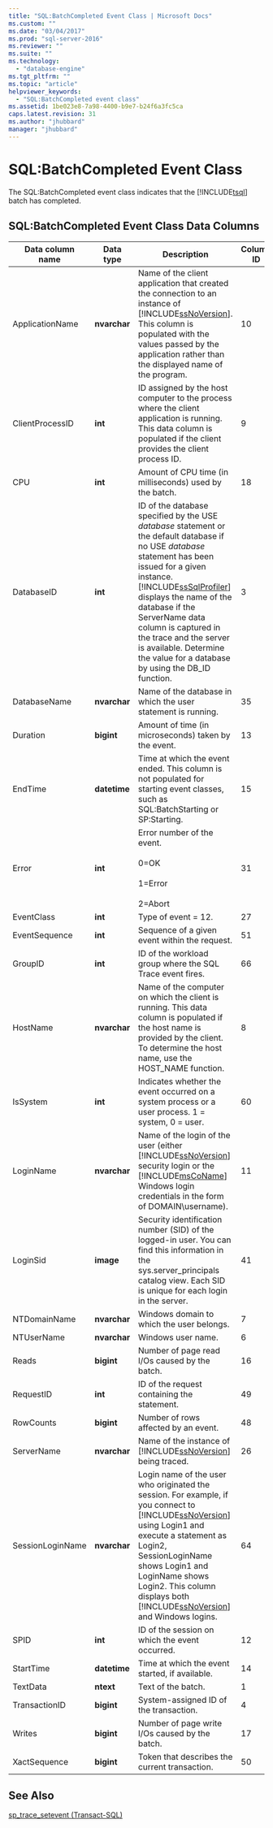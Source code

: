 ```yaml
---
title: "SQL:BatchCompleted Event Class | Microsoft Docs"
ms.custom: ""
ms.date: "03/04/2017"
ms.prod: "sql-server-2016"
ms.reviewer: ""
ms.suite: ""
ms.technology: 
  - "database-engine"
ms.tgt_pltfrm: ""
ms.topic: "article"
helpviewer_keywords: 
  - "SQL:BatchCompleted event class"
ms.assetid: 1be023e8-7a98-4400-b9e7-b24f6a3fc5ca
caps.latest.revision: 31
ms.author: "jhubbard"
manager: "jhubbard"
---
```

# SQL:BatchCompleted Event Class
  The SQL:BatchCompleted event class indicates that the [!INCLUDE[tsql](../../advanced-analytics/r-services/includes/tsql-md.md)] batch has completed.  
  
## SQL:BatchCompleted Event Class Data Columns  
  
|Data column name|Data type|Description|Column ID|Filterable|  
|----------------------|---------------|-----------------|---------------|----------------|  
|ApplicationName|**nvarchar**|Name of the client application that created the connection to an instance of [!INCLUDE[ssNoVersion](../../advanced-analytics/r-services/includes/ssnoversion-md.md)]. This column is populated with the values passed by the application rather than the displayed name of the program.|10|Yes|  
|ClientProcessID|**int**|ID assigned by the host computer to the process where the client application is running. This data column is populated if the client provides the client process ID.|9|Yes|  
|CPU|**int**|Amount of CPU time (in milliseconds) used by the batch.|18|Yes|  
|DatabaseID|**int**|ID of the database specified by the USE *database* statement or the default database if no USE *database* statement has been issued for a given instance. [!INCLUDE[ssSqlProfiler](../../analysis-services/data-mining/includes/sssqlprofiler-md.md)] displays the name of the database if the ServerName data column is captured in the trace and the server is available. Determine the value for a database by using the DB_ID function.|3|Yes|  
|DatabaseName|**nvarchar**|Name of the database in which the user statement is running.|35|Yes|  
|Duration|**bigint**|Amount of time (in microseconds) taken by the event.|13|Yes|  
|EndTime|**datetime**|Time at which the event ended. This column is not populated for starting event classes, such as SQL:BatchStarting or SP:Starting.|15|Yes|  
|Error|**int**|Error number of the event.<br /><br /> 0=OK<br /><br /> 1=Error<br /><br /> 2=Abort|31|Yes|  
|EventClass|**int**|Type of event = 12.|27|No|  
|EventSequence|**int**|Sequence of a given event within the request.|51|No|  
|GroupID|**int**|ID of the workload group where the SQL Trace event fires.|66|Yes|  
|HostName|**nvarchar**|Name of the computer on which the client is running. This data column is populated if the host name is provided by the client. To determine the host name, use the HOST_NAME function.|8|Yes|  
|IsSystem|**int**|Indicates whether the event occurred on a system process or a user process. 1 = system, 0 = user.|60|Yes|  
|LoginName|**nvarchar**|Name of the login of the user (either [!INCLUDE[ssNoVersion](../../advanced-analytics/r-services/includes/ssnoversion-md.md)] security login or the [!INCLUDE[msCoName](../../advanced-analytics/r-services/tutorials/includes/msconame-md.md)] Windows login credentials in the form of DOMAIN\username).|11|Yes|  
|LoginSid|**image**|Security identification number (SID) of the logged-in user. You can find this information in the sys.server_principals catalog view. Each SID is unique for each login in the server.|41|Yes|  
|NTDomainName|**nvarchar**|Windows domain to which the user belongs.|7|Yes|  
|NTUserName|**nvarchar**|Windows user name.|6|Yes|  
|Reads|**bigint**|Number of page read I/Os caused by the batch.|16|Yes|  
|RequestID|**int**|ID of the request containing the statement.|49|Yes|  
|RowCounts|**bigint**|Number of rows affected by an event.|48|Yes|  
|ServerName|**nvarchar**|Name of the instance of [!INCLUDE[ssNoVersion](../../advanced-analytics/r-services/includes/ssnoversion-md.md)] being traced.|26|No|  
|SessionLoginName|**nvarchar**|Login name of the user who originated the session. For example, if you connect to [!INCLUDE[ssNoVersion](../../advanced-analytics/r-services/includes/ssnoversion-md.md)] using Login1 and execute a statement as Login2, SessionLoginName shows Login1 and LoginName shows Login2. This column displays both [!INCLUDE[ssNoVersion](../../advanced-analytics/r-services/includes/ssnoversion-md.md)] and Windows logins.|64|Yes|  
|SPID|**int**|ID of the session on which the event occurred.|12|Yes|  
|StartTime|**datetime**|Time at which the event started, if available.|14|Yes|  
|TextData|**ntext**|Text of the batch.|1|Yes|  
|TransactionID|**bigint**|System-assigned ID of the transaction.|4|Yes|  
|Writes|**bigint**|Number of page write I/Os caused by the batch.|17|Yes|  
|XactSequence|**bigint**|Token that describes the current transaction.|50|Yes|  
  
## See Also  
 [sp_trace_setevent &#40;Transact-SQL&#41;](../../relational-databases/reference/system-stored-procedures/sp-trace-setevent-transact-sql.md)  
  
  